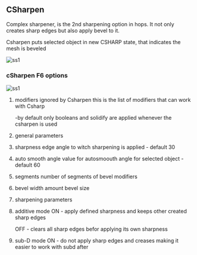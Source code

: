 ## CSharpen

Complex sharpener, is the 2nd sharpening option in hops. It not only creates sharp edges but also apply bevel to it.

Csharpen puts selected object in new CSHARP state, that indicates the mesh is beveled

![ss1](https://raw.githubusercontent.com/mx1001/hardops_manual/master/docs/Hops/operators/sharpeners/img/cs1.png)

### cSharpen F6 options

![ss1](https://raw.githubusercontent.com/mx1001/hardops_manual/master/docs/Hops/operators/sharpeners/img/cs2.png)


1. modifiers ignored by Csharpen
   this is the list of modifiers that can work with Csharp 

   -by default only booleans and solidify are applied whenever the csharpen is used

2. general parameters
  1. sharpness
     edge angle to witch sharpening is applied - default 30 

  2. auto smooth angle
     value for autosmoouth angle for selected object - default 60

  3. segments
     number of segments of bevel modifiers

  4. bevel width amount
     bevel size

3. sharpening parameters
  3. additive mode
     ON - apply defined sharpness and keeps other created sharp edges

     OFF - clears all sharp edges befor applying its own sharpness

  4. sub-D mode
     ON - do not apply sharp edges and creases making it easier to work with subd after
